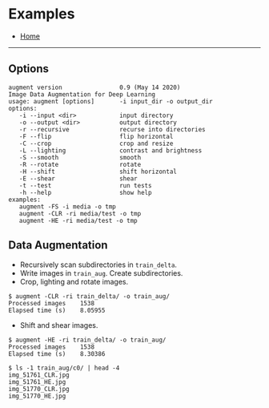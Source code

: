 # Examples

- [Home](../README.md)

---
## Options

```
augment version                0.9 (May 14 2020)
Image Data Augmentation for Deep Learning
usage: augment [options]       -i input_dir -o output_dir
options:
   -i --input <dir>            input directory
   -o --output <dir>           output directory
   -r --recursive              recurse into directories
   -F --flip                   flip horizontal
   -C --crop                   crop and resize
   -L --lighting               contrast and brightness
   -S --smooth                 smooth
   -R --rotate                 rotate
   -H --shift                  shift horizontal
   -E --shear                  shear
   -t --test                   run tests
   -h --help                   show help
examples:
   augment -FS -i media -o tmp
   augment -CLR -ri media/test -o tmp
   augment -HE -ri media/test -o tmp
```
## Data Augmentation
- Recursively scan subdirectories in `train_delta`.
- Write images in `train_aug`. Create subdirectories.
- Crop, lighting and rotate images.
```
$ augment -CLR -ri train_delta/ -o train_aug/
Processed images	1538
Elapsed time (s)	8.05955
```
- Shift and shear images.
```
$ augment -HE -ri train_delta/ -o train_aug/
Processed images	1538
Elapsed time (s)	8.30386
```
```
$ ls -1 train_aug/c0/ | head -4
img_51761_CLR.jpg
img_51761_HE.jpg
img_51770_CLR.jpg
img_51770_HE.jpg
```